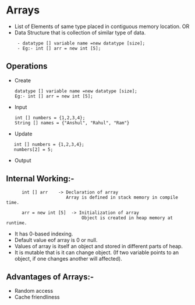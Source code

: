 
# Arrays 

- List of Elements of same type placed in contiguous memory location.
OR
- Data Structure that is collection of similar type of data.
   ```
    - datatype [] variable name =new datatype [size];
    - Eg:- int [] arr = new int [5];
    ```
## Operations
- Create
   ```      
   datatype [] variable name =new datatype [size];
   Eg:- int [] arr = new int [5];
    ```        
- Input
   ```        
   int [] numbers = {1,2,3,4};
   String [] names = {"Anshul", "Rahul", "Ram"}
   ```
- Update
```
   int [] numbers = {1,2,3,4};
   numbers[2] = 5;
   ```
- Output

## Internal Working:-
          int [] arr    -> Declaration of array
                           Array is defined in stack memory in compile time.

          arr = new int [5]  -> Initialization of array
                                 Object is created in heap memory at runtime.


- It has 0-based indexing.
- Default value eof array is 0 or null.
- Values of array is itself an object and stored in different parts of heap.
- It is mutable that is it can change object.
      (If two variable points to an object, if one changes another will affected).


## Advantages of Arrays:-
- Random access
- Cache friendliness
